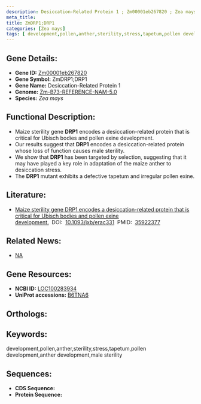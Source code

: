 ```yaml
---
description: Desiccation-Related Protein 1 ; Zm00001eb267820 ; Zea mays
meta_title:
title: ZmDRP1;DRP1
categories: [Zea mays]
tags: [ development,pollen,anther,sterility,stress,tapetum,pollen development,anther development,male sterility ]
---
```


## Gene Details:
- **Gene ID:**	[Zm00001eb267820]()
- **Gene Symbol:** ZmDRP1;DRP1
- **Gene Name:** Desiccation-Related Protein 1
- **Genome:** [Zm-B73-REFERENCE-NAM-5.0]()
- **Species:** *Zea mays*

## Functional Description:
   - Maize sterility gene **DRP1** encodes a desiccation-related protein that is critical for Ubisch bodies and pollen exine development.
   - Our results suggest that **DRP1** encodes a desiccation-related protein whose loss of function causes male sterility.
   - We show that **DRP1** has been targeted by selection, suggesting that it may have played a key role in adaptation of the maize anther to desiccation stress.
   - The **DRP1** mutant exhibits a defective tapetum and irregular pollen exine.

## Literature:
   - [Maize sterility gene DRP1 encodes a desiccation-related protein that is critical for Ubisch bodies and pollen exine development.]( https://academic.oup.com/jxb/article/73/19/6800/6654901?login=true)&nbsp;&nbsp;DOI:&nbsp;&nbsp;[10.1093/jxb/erac331](https://academic.oup.com/jxb/article/73/19/6800/6654901?login=true)&nbsp;&nbsp;PMID:&nbsp;&nbsp;[35922377](https://pubmed.ncbi.nlm.nih.gov/35922377/)

## Related News:
   - [NA](https://mp.weixin.qq.com/s?__biz=Mzg3MDEwNDEyMg==&mid=2247535536&idx=4&sn=c42b0267b8cd225f72274451fdf3a512&chksm=ce90e6e5f9e76ff31c6aba4e680a8159c6da522f4e6c0153756f9f84a64aca694d1df5242688&scene=27#wechat_redirect)

## Gene Resources:
- **NCBI ID:** [LOC100283934](https://www.ncbi.nlm.nih.gov/gene/?term=LOC100283934)
- **UniProt accessions:** [B6TNA6](https://www.uniprot.org/uniprotkb/B6TNA6/entry)

## Orthologs:

## Keywords:
development,pollen,anther,sterility,stress,tapetum,pollen development,anther development,male sterility

## Sequences:
- **CDS Sequence:**
- **Protein Sequence:**
